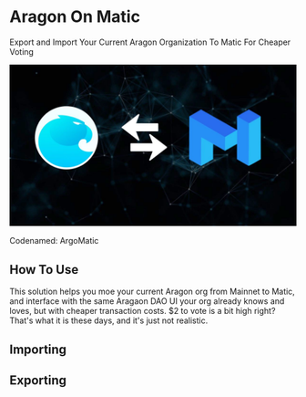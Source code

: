 # Aragon On Matic

Export and Import Your Current Aragon Organization To Matic For Cheaper Voting

![Matic + Aragon Logos](assets/images/maticandaragon.jpg)

Codenamed: ArgoMatic

## How To Use

This solution helps you moe your current Aragon org from Mainnet to Matic, and interface with the same Aragaon DAO UI your org already knows and loves, but with cheaper transaction costs. $2 to vote is a bit high right? That's what it is these days, and it's just not realistic.


## Importing


## Exporting
